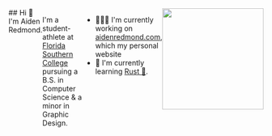 <div style="display:flex;">
  ## Hi 👋 I'm Aiden Redmond.
  
  I'm a student-athlete at [Florida Southern College](https://www.flsouthern.edu/) pursuing a B.S. in Computer Science & a minor in Graphic Design.
  
  - 👨🏽‍💻 I'm currently working on [aidenredmond.com](https://www.aidenredmond.com), which my personal website
  - 🧠 I'm currently learning [Rust 🦀](https://www.rust-lang.org/).
  
  <br />
  
  <a href="https://github.com/anuraghazra/github-readme-stats">
    <img height=200 align="center" src="https://github-readme-stats.vercel.app/api/top-langs?username=aredmondd&layout=compact&langs_count=8&card_width=320" />
  </a>
</div>

